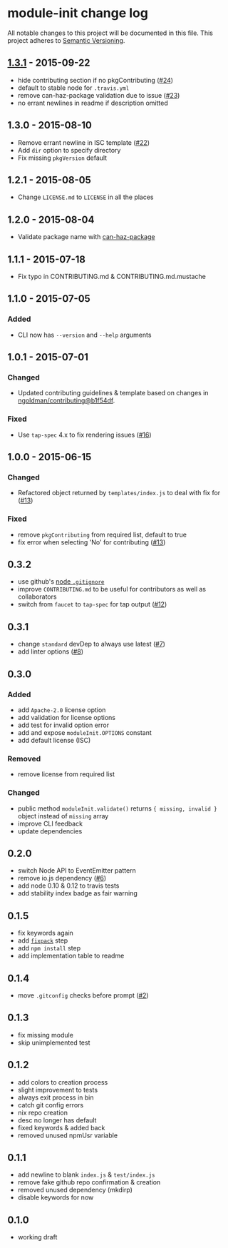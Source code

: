# module-init change log

All notable changes to this project will be documented in this file.
This project adheres to [Semantic Versioning](http://semver.org/).

## [1.3.1] - 2015-09-22
* hide contributing section if no pkgContributing ([#24](https://github.com/ngoldman/module-init/pull/24))
* default to stable node for `.travis.yml`
* remove can-haz-package validation due to issue ([#23](https://github.com/ngoldman/module-init/issues/23))
* no errant newlines in readme if description omitted

## 1.3.0 - 2015-08-10
* Remove errant newline in ISC template ([#22](https://github.com/ngoldman/module-init/pull/22))
* Add `dir` option to specify directory
* Fix missing `pkgVersion` default

## 1.2.1 - 2015-08-05
* Change `LICENSE.md` to `LICENSE` in all the places

## 1.2.0 - 2015-08-04
* Validate package name with [can-haz-package](https://github.com/flet/can-haz-package)

## 1.1.1 - 2015-07-18
* Fix typo in CONTRIBUTING.md & CONTRIBUTING.md.mustache

## 1.1.0 - 2015-07-05

### Added
* CLI now has `--version` and `--help` arguments

## 1.0.1 - 2015-07-01

### Changed
* Updated contributing guidelines & template based on changes in [ngoldman/contributing@b1f54df](https://github.com/ngoldman/contributing/commit/b1f54df669d02e1db87598bc07540d823b423d4d).

### Fixed
* Use `tap-spec` 4.x to fix rendering issues ([#16](https://github.com/ngoldman/module-init/issues/16))

## 1.0.0 - 2015-06-15

### Changed
* Refactored object returned by `templates/index.js` to deal with fix for ([#13](https://github.com/ngoldman/module-init/issues/13))

### Fixed
* remove `pkgContributing` from required list, default to true
* fix error when selecting 'No' for contributing ([#13](https://github.com/ngoldman/module-init/issues/13))

## 0.3.2
* use github's [node `.gitignore`](https://github.com/github/gitignore/edit/master/Node.gitignore)
* improve `CONTRIBUTING.md` to be useful for contributors as well as collaborators
* switch from `faucet` to `tap-spec` for tap output ([#12](https://github.com/ngoldman/module-init/issues/12))

## 0.3.1
* change `standard` devDep to always use latest ([#7](https://github.com/ngoldman/module-init/issues/7))
* add linter options ([#8](https://github.com/ngoldman/module-init/issues/8))

## 0.3.0

### Added
* add `Apache-2.0` license option
* add validation for license options
* add test for invalid option error
* add and expose `moduleInit.OPTIONS` constant
* add default license (ISC)

### Removed
* remove license from required list

### Changed
* public method `moduleInit.validate()` returns `{ missing, invalid }` object instead of `missing` array
* improve CLI feedback
* update dependencies

## 0.2.0
* switch Node API to EventEmitter pattern
* remove io.js dependency ([#6](https://github.com/ngoldman/module-init/issues/6))
* add node 0.10 & 0.12 to travis tests
* add stability index badge as fair warning

## 0.1.5
* fix keywords again
* add [`fixpack`](https://github.com/HenrikJoreteg/fixpack/) step
* add `npm install` step
* add implementation table to readme

## 0.1.4
* move `.gitconfig` checks before prompt ([#2](https://github.com/ngoldman/module-init/issues/2))

## 0.1.3
* fix missing module
* skip unimplemented test

## 0.1.2
* add colors to creation process
* slight improvement to tests
* always exit process in bin
* catch git config errors
* nix repo creation
* desc no longer has default
* fixed keywords & added back
* removed unused npmUsr variable

## 0.1.1
* add newline to blank `index.js` & `test/index.js`
* remove fake github repo confirmation & creation
* removed unused dependency (mkdirp)
* disable keywords for now

## 0.1.0
* working draft

[1.3.1]: https://github.com/ngoldman/module-init/compare/v1.3.0...v1.3.1
